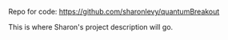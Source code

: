 Repo for code: https://github.com/sharonlevy/quantumBreakout


This is where Sharon's project description will go.
